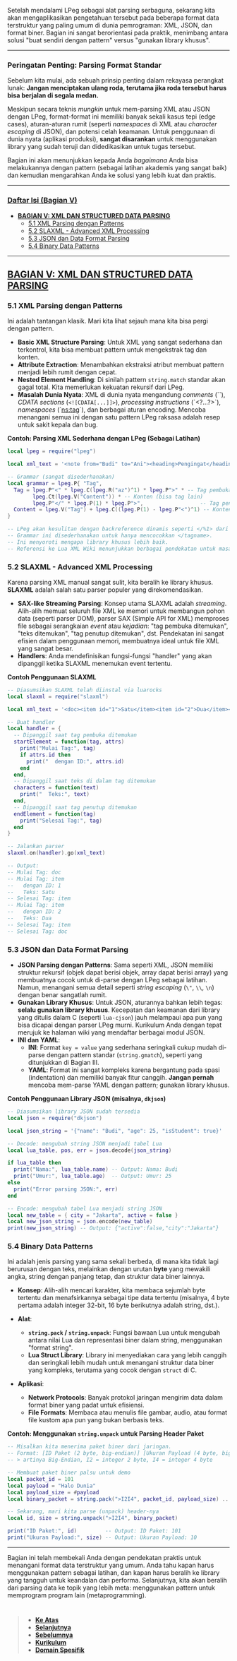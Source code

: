 Setelah mendalami LPeg sebagai alat parsing serbaguna, sekarang kita akan mengaplikasikan pengetahuan tersebut pada beberapa format data terstruktur yang paling umum di dunia pemrograman: XML, JSON, dan format biner. Bagian ini sangat berorientasi pada praktik, menimbang antara solusi "buat sendiri dengan pattern" versus "gunakan library khusus".

---

### Peringatan Penting: Parsing Format Standar

Sebelum kita mulai, ada sebuah prinsip penting dalam rekayasa perangkat lunak: **Jangan menciptakan ulang roda, terutama jika roda tersebut harus bisa berjalan di segala medan.**

Meskipun secara teknis _mungkin_ untuk mem-parsing XML atau JSON dengan LPeg, format-format ini memiliki banyak sekali kasus tepi (edge cases), aturan-aturan rumit (seperti _namespaces_ di XML atau _character escaping_ di JSON), dan potensi celah keamanan. Untuk penggunaan di dunia nyata (aplikasi produksi), **sangat disarankan** untuk menggunakan library yang sudah teruji dan didedikasikan untuk tugas tersebut.

Bagian ini akan menunjukkan kepada Anda _bagaimana_ Anda bisa melakukannya dengan pattern (sebagai latihan akademis yang sangat baik) dan kemudian mengarahkan Anda ke solusi yang lebih kuat dan praktis.

---

### **[Daftar Isi (Bagian V)][0]**

- [**BAGIAN V: XML DAN STRUCTURED DATA PARSING**](#bagian-v-xml-dan-structured-data-parsing)
  - [5.1 XML Parsing dengan Patterns](#51-xml-parsing-dengan-patterns)
  - [5.2 SLAXML - Advanced XML Processing](#52-slaxml---advanced-xml-processing)
  - [5.3 JSON dan Data Format Parsing](#53-json-dan-data-format-parsing)
  - [5.4 Binary Data Patterns](#54-binary-data-patterns)

---

## **[BAGIAN V: XML DAN STRUCTURED DATA PARSING][0]**

### 5.1 XML Parsing dengan Patterns

Ini adalah tantangan klasik. Mari kita lihat sejauh mana kita bisa pergi dengan pattern.

- **Basic XML Structure Parsing**: Untuk XML yang sangat sederhana dan terkontrol, kita bisa membuat pattern untuk mengekstrak tag dan konten.
- **Attribute Extraction**: Menambahkan ekstraksi atribut membuat pattern menjadi lebih rumit dengan cepat.
- **Nested Element Handling**: Di sinilah pattern `string.match` standar akan gagal total. Kita memerlukan kekuatan rekursif dari LPeg.
- **Masalah Dunia Nyata**: XML di dunia nyata mengandung _comments_ (\`\`), _CDATA sections_ (`<![CDATA[...]]>`), _processing instructions_ (\`\<?...?\>\`), _namespaces_ (\`[ns:tag](https://www.google.com/search?q=ns:tag)\`), dan berbagai aturan encoding. Mencoba menangani semua ini dengan satu pattern LPeg raksasa adalah resep untuk sakit kepala dan bug.

**Contoh: Parsing XML Sederhana dengan LPeg (Sebagai Latihan)**

```lua
local lpeg = require("lpeg")

local xml_text = '<note from="Budi" to="Ani"><heading>Pengingat</heading><body>Jangan lupa!</body></note>'

-- Grammar (sangat disederhanakan)
local grammar = lpeg.P{ "Tag",
  Tag = lpeg.P"<" * lpeg.C(lpeg.R("az")^1) * lpeg.P">" * -- Tag pembuka
        lpeg.Ct(lpeg.V("Content")) * -- Konten (bisa tag lain)
        lpeg.P"</" * lpeg.P(1) * lpeg.P">",                  -- Tag penutup
  Content = lpeg.V("Tag") + lpeg.C((lpeg.P(1) - lpeg.P"<")^1) -- Konten adalah Tag atau Teks
}

-- LPeg akan kesulitan dengan backreference dinamis seperti </%1> dari string.match.
-- Grammar ini disederhanakan untuk hanya mencocokkan </tagname>.
-- Ini menyoroti mengapa library khusus lebih baik.
-- Referensi ke Lua XML Wiki menunjukkan berbagai pendekatan untuk masalah ini.
```

### 5.2 SLAXML - Advanced XML Processing

Karena parsing XML manual sangat sulit, kita beralih ke library khusus. **SLAXML** adalah salah satu parser populer yang direkomendasikan.

- **SAX-like Streaming Parsing**: Konsep utama SLAXML adalah _streaming_. Alih-alih memuat seluruh file XML ke memori untuk membangun pohon data (seperti parser DOM), parser SAX (Simple API for XML) memproses file sebagai serangkaian _event_ atau _kejadian_: "tag pembuka ditemukan", "teks ditemukan", "tag penutup ditemukan", dst. Pendekatan ini sangat efisien dalam penggunaan memori, membuatnya ideal untuk file XML yang sangat besar.
- **Handlers**: Anda mendefinisikan fungsi-fungsi "handler" yang akan dipanggil ketika SLAXML menemukan event tertentu.

**Contoh Penggunaan SLAXML**

```lua
-- Diasumsikan SLAXML telah diinstal via luarocks
local slaxml = require("slaxml")

local xml_text = '<doc><item id="1">Satu</item><item id="2">Dua</item></doc>'

-- Buat handler
local handler = {
  -- Dipanggil saat tag pembuka ditemukan
  startElement = function(tag, attrs)
    print("Mulai Tag:", tag)
    if attrs.id then
      print("  dengan ID:", attrs.id)
    end
  end,
  -- Dipanggil saat teks di dalam tag ditemukan
  characters = function(text)
    print("  Teks:", text)
  end,
  -- Dipanggil saat tag penutup ditemukan
  endElement = function(tag)
    print("Selesai Tag:", tag)
  end
}

-- Jalankan parser
slaxml.on(handler).go(xml_text)

-- Output:
-- Mulai Tag: doc
-- Mulai Tag: item
--   dengan ID: 1
--   Teks: Satu
-- Selesai Tag: item
-- Mulai Tag: item
--   dengan ID: 2
--   Teks: Dua
-- Selesai Tag: item
-- Selesai Tag: doc
```

### 5.3 JSON dan Data Format Parsing

- **JSON Parsing dengan Patterns**: Sama seperti XML, JSON memiliki struktur rekursif (objek dapat berisi objek, array dapat berisi array) yang membuatnya cocok untuk di-parse dengan LPeg sebagai latihan. Namun, menangani semua detail seperti _string escaping_ (`\"`, `\\`, `\n`) dengan benar sangatlah rumit.
- **Gunakan Library Khusus**: Untuk JSON, aturannya bahkan lebih tegas: **selalu gunakan library khusus**. Kecepatan dan keamanan dari library yang ditulis dalam C (seperti `lua-cjson`) jauh melampaui apa pun yang bisa dicapai dengan parser LPeg murni. Kurikulum Anda dengan tepat merujuk ke halaman wiki yang mendaftar berbagai modul JSON.
- **INI dan YAML**:
  - **INI**: Format `key = value` yang sederhana seringkali cukup mudah di-parse dengan pattern standar (`string.gmatch`), seperti yang ditunjukkan di Bagian III.
  - **YAML**: Format ini sangat kompleks karena bergantung pada spasi (indentation) dan memiliki banyak fitur canggih. **Jangan pernah** mencoba mem-parse YAML dengan pattern; gunakan library khusus.

**Contoh Penggunaan Library JSON (misalnya, `dkjson`)**

```lua
-- Diasumsikan library JSON sudah tersedia
local json = require("dkjson")

local json_string = '{"name": "Budi", "age": 25, "isStudent": true}'

-- Decode: mengubah string JSON menjadi tabel Lua
local lua_table, pos, err = json.decode(json_string)

if lua_table then
  print("Nama:", lua_table.name) -- Output: Nama: Budi
  print("Umur:", lua_table.age)  -- Output: Umur: 25
else
  print("Error parsing JSON:", err)
end

-- Encode: mengubah tabel Lua menjadi string JSON
local new_table = { city = "Jakarta", active = false }
local new_json_string = json.encode(new_table)
print(new_json_string) -- Output: {"active":false,"city":"Jakarta"}
```

### 5.4 Binary Data Patterns

Ini adalah jenis parsing yang sama sekali berbeda, di mana kita tidak lagi berurusan dengan teks, melainkan dengan urutan **byte** yang mewakili angka, string dengan panjang tetap, dan struktur data biner lainnya.

- **Konsep**: Alih-alih mencari karakter, kita membaca sejumlah byte tertentu dan menafsirkannya sebagai tipe data tertentu (misalnya, 4 byte pertama adalah integer 32-bit, 16 byte berikutnya adalah string, dst.).

- **Alat**:

  - **`string.pack` / `string.unpack`**: Fungsi bawaan Lua untuk mengubah antara nilai Lua dan representasi biner dalam string, menggunakan "format string".
  - **Lua Struct Library**: Library ini menyediakan cara yang lebih canggih dan seringkali lebih mudah untuk menangani struktur data biner yang kompleks, terutama yang cocok dengan `struct` di C.

- **Aplikasi**:

  - **Network Protocols**: Banyak protokol jaringan mengirim data dalam format biner yang padat untuk efisiensi.
  - **File Formats**: Membaca atau menulis file gambar, audio, atau format file kustom apa pun yang bukan berbasis teks.

**Contoh: Menggunakan `string.unpack` untuk Parsing Header Paket**

```lua
-- Misalkan kita menerima paket biner dari jaringan.
-- Format: [ID Paket (2 byte, big-endian)] [Ukuran Payload (4 byte, big-endian)] [Payload (string)]
-- > artinya Big-Endian, I2 = integer 2 byte, I4 = integer 4 byte

-- Membuat paket biner palsu untuk demo
local packet_id = 101
local payload = "Halo Dunia"
local payload_size = #payload
local binary_packet = string.pack(">I2I4", packet_id, payload_size) .. payload

-- Sekarang, mari kita parse (unpack) header-nya
local id, size = string.unpack(">I2I4", binary_packet)

print("ID Paket:", id)         -- Output: ID Paket: 101
print("Ukuran Payload:", size) -- Output: Ukuran Payload: 10
```

---

Bagian ini telah membekali Anda dengan pendekatan praktis untuk menangani format data terstruktur yang umum. Anda tahu kapan harus menggunakan pattern sebagai latihan, dan kapan harus beralih ke library yang tangguh untuk keandalan dan performa. Selanjutnya, kita akan beralih dari parsing data ke topik yang lebih meta: menggunakan pattern untuk memprogram program lain (metaprogramming).

#

> - **[Ke Atas](#)**
> - **[Selanjutnya][selanjutnya]**
> - **[Sebelumnya][sebelumnya]**
> - **[Kurikulum][kurikulum]**
> - **[Domain Spesifik][domain]**

[domain]: ../../../../../../README.md
[kurikulum]: ../../../../README.md
[sebelumnya]: ../bagian-4/README.md
[selanjutnya]: ../bagian-6/README.md

<!----------------------------------------------------->

[0]: ../README.md#bagian-v-xml-dan-structured-data-parsing
[1]: ../
[2]: ../
[3]: ../
[4]: ../
[5]: ../
[6]: ../
[7]: ../
[8]: ../
[9]: ../
[10]: ../
[11]: ../
[12]: ../
[13]: ../
[14]: ../
[15]: ../
[16]: ../
[17]: ../
[18]: ../
